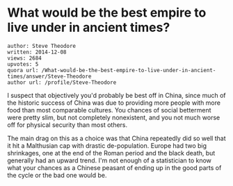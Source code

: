 # What would be the best empire to live under in ancient times?

	author: Steve Theodore
	written: 2014-12-08
	views: 2684
	upvotes: 5
	quora url: /What-would-be-the-best-empire-to-live-under-in-ancient-times/answer/Steve-Theodore
	author url: /profile/Steve-Theodore


I suspect that objectively you'd probably be best off in China, since much of the historic success of China was due to providing more people with more food than most comparable cultures. You chances of social betterment were pretty slim, but not completely nonexistent, and you not much worse off for physical security than most others. 

The main drag on this as a choice was that China repeatedly did so well that it hit a Malthusian cap with drastic de-population. Europe had two big shrinkages, one at the end of the Roman period and the black death, but generally had an upward trend. I'm not enough of a statistician to know what your chances as a Chinese peasant of ending up in the good parts of the cycle or the bad one would be.

